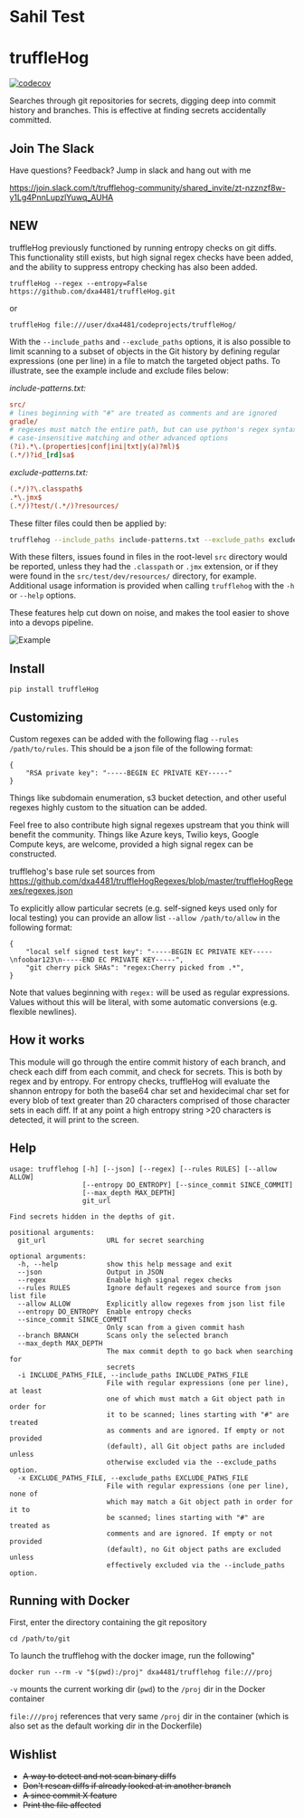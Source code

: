 # Sahil Test

# truffleHog
[![codecov](https://codecov.io/gh/dxa4481/truffleHog/branch/master/graph/badge.svg)](https://codecov.io/gh/dxa4481/truffleHog)

Searches through git repositories for secrets, digging deep into commit history and branches. This is effective at finding secrets accidentally committed.

## Join The Slack
Have questions? Feedback? Jump in slack and hang out with me 

https://join.slack.com/t/trufflehog-community/shared_invite/zt-nzznzf8w-y1Lg4PnnLupzlYuwq_AUHA

## NEW
truffleHog previously functioned by running entropy checks on git diffs. This functionality still exists, but high signal regex checks have been added, and the ability to suppress entropy checking has also been added.


```
truffleHog --regex --entropy=False https://github.com/dxa4481/truffleHog.git
```

or

```
truffleHog file:///user/dxa4481/codeprojects/truffleHog/
```

With the `--include_paths` and `--exclude_paths` options, it is also possible to limit scanning to a subset of objects in the Git history by defining regular expressions (one per line) in a file to match the targeted object paths. To illustrate, see the example include and exclude files below:

_include-patterns.txt:_
```ini
src/
# lines beginning with "#" are treated as comments and are ignored
gradle/
# regexes must match the entire path, but can use python's regex syntax for
# case-insensitive matching and other advanced options
(?i).*\.(properties|conf|ini|txt|y(a)?ml)$
(.*/)?id_[rd]sa$
```

_exclude-patterns.txt:_
```ini
(.*/)?\.classpath$
.*\.jmx$
(.*/)?test/(.*/)?resources/
```

These filter files could then be applied by:
```bash
trufflehog --include_paths include-patterns.txt --exclude_paths exclude-patterns.txt file://path/to/my/repo.git
```
With these filters, issues found in files in the root-level `src` directory would be reported, unless they had the `.classpath` or `.jmx` extension, or if they were found in the `src/test/dev/resources/` directory, for example. Additional usage information is provided when calling `trufflehog` with the `-h` or `--help` options.

These features help cut down on noise, and makes the tool easier to shove into a devops pipeline.

![Example](https://i.imgur.com/YAXndLD.png)

## Install
```
pip install truffleHog
```

## Customizing

Custom regexes can be added with the following flag `--rules /path/to/rules`. This should be a json file of the following format:
```
{
    "RSA private key": "-----BEGIN EC PRIVATE KEY-----"
}
```
Things like subdomain enumeration, s3 bucket detection, and other useful regexes highly custom to the situation can be added.

Feel free to also contribute high signal regexes upstream that you think will benefit the community. Things like Azure keys, Twilio keys, Google Compute keys, are welcome, provided a high signal regex can be constructed.

trufflehog's base rule set sources from https://github.com/dxa4481/truffleHogRegexes/blob/master/truffleHogRegexes/regexes.json

To explicitly allow particular secrets (e.g. self-signed keys used only for local testing) you can provide an allow list `--allow /path/to/allow` in the following format:
```
{
    "local self signed test key": "-----BEGIN EC PRIVATE KEY-----\nfoobar123\n-----END EC PRIVATE KEY-----",
    "git cherry pick SHAs": "regex:Cherry picked from .*",
}
```

Note that values beginning with `regex:` will be used as regular expressions. Values without this will be literal, with some automatic conversions (e.g. flexible newlines).

## How it works
This module will go through the entire commit history of each branch, and check each diff from each commit, and check for secrets. This is both by regex and by entropy. For entropy checks, truffleHog will evaluate the shannon entropy for both the base64 char set and hexidecimal char set for every blob of text greater than 20 characters comprised of those character sets in each diff. If at any point a high entropy string >20 characters is detected, it will print to the screen.

## Help

```
usage: trufflehog [-h] [--json] [--regex] [--rules RULES] [--allow ALLOW]
                  [--entropy DO_ENTROPY] [--since_commit SINCE_COMMIT]
                  [--max_depth MAX_DEPTH]
                  git_url

Find secrets hidden in the depths of git.

positional arguments:
  git_url               URL for secret searching

optional arguments:
  -h, --help            show this help message and exit
  --json                Output in JSON
  --regex               Enable high signal regex checks
  --rules RULES         Ignore default regexes and source from json list file
  --allow ALLOW         Explicitly allow regexes from json list file
  --entropy DO_ENTROPY  Enable entropy checks
  --since_commit SINCE_COMMIT
                        Only scan from a given commit hash
  --branch BRANCH       Scans only the selected branch
  --max_depth MAX_DEPTH
                        The max commit depth to go back when searching for
                        secrets
  -i INCLUDE_PATHS_FILE, --include_paths INCLUDE_PATHS_FILE
                        File with regular expressions (one per line), at least
                        one of which must match a Git object path in order for
                        it to be scanned; lines starting with "#" are treated
                        as comments and are ignored. If empty or not provided
                        (default), all Git object paths are included unless
                        otherwise excluded via the --exclude_paths option.
  -x EXCLUDE_PATHS_FILE, --exclude_paths EXCLUDE_PATHS_FILE
                        File with regular expressions (one per line), none of
                        which may match a Git object path in order for it to
                        be scanned; lines starting with "#" are treated as
                        comments and are ignored. If empty or not provided
                        (default), no Git object paths are excluded unless
                        effectively excluded via the --include_paths option.
```

## Running with Docker

First, enter the directory containing the git repository

```
cd /path/to/git
```

To launch the trufflehog with the docker image, run the following"

```
docker run --rm -v "$(pwd):/proj" dxa4481/trufflehog file:///proj
```

`-v` mounts the current working dir (`pwd`) to the `/proj` dir in the Docker container

`file:///proj` references that very same `/proj` dir in the container (which is also set as the default working dir in the Dockerfile)

## Wishlist

- ~~A way to detect and not scan binary diffs~~
- ~~Don't rescan diffs if already looked at in another branch~~
- ~~A since commit X feature~~
- ~~Print the file affected~~

